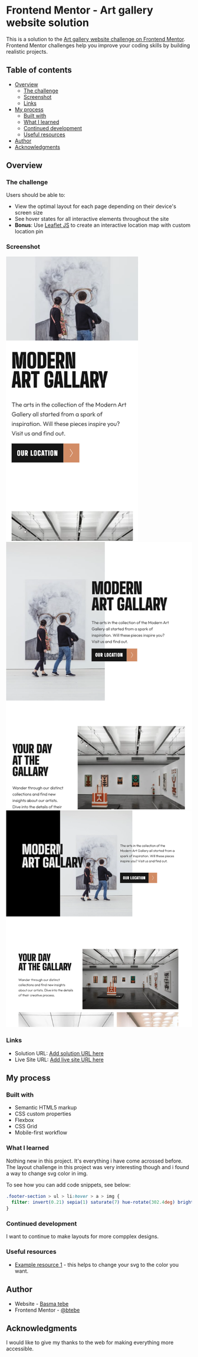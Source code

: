# Frontend Mentor - Art gallery website solution

This is a solution to the [Art gallery website challenge on Frontend Mentor](https://www.frontendmentor.io/challenges/art-gallery-website-yVdrZlxyA). Frontend Mentor challenges help you improve your coding skills by building realistic projects.

## Table of contents

- [Overview](#overview)
  - [The challenge](#the-challenge)
  - [Screenshot](#screenshot)
  - [Links](#links)
- [My process](#my-process)
  - [Built with](#built-with)
  - [What I learned](#what-i-learned)
  - [Continued development](#continued-development)
  - [Useful resources](#useful-resources)
- [Author](#author)
- [Acknowledgments](#acknowledgments)

## Overview

### The challenge

Users should be able to:

- View the optimal layout for each page depending on their device's screen size
- See hover states for all interactive elements throughout the site
- **Bonus**: Use [Leaflet JS](https://leafletjs.com/) to create an interactive location map with custom location pin

### Screenshot

![1](./src/screenshots/art-gallary-web-mobile.png)
![2](./src/screenshots/art-gallary-web-tablet.png)
![3](./src/screenshots/art-gallary-web-desktop.png)

### Links

- Solution URL: [Add solution URL here](https://your-solution-url.com)
- Live Site URL: [Add live site URL here](https://your-live-site-url.com)

## My process

### Built with

- Semantic HTML5 markup
- CSS custom properties
- Flexbox
- CSS Grid
- Mobile-first workflow

### What I learned

Nothing new in this project. It's everything i have come acrossed before. The layout challenge in this project was very interesting though and i found a way to change svg color in img.

To see how you can add code snippets, see below:

```css
.footer-section > ul > li:hover > a > img {
  filter: invert(0.21) sepia(1) saturate(7) hue-rotate(302.4deg) brightness(0.86);
}
```

### Continued development

I want to continue to make layouts for more compplex designs.

### Useful resources

- [Example resource 1](https://css-tricks.com/the-many-ways-to-change-an-svg-fill-on-hover-and-when-to-use-them/#:~:text=Target%20the%20.,hover%20state%20to%20swap%20colors.&text=This%20is%20by%20far%20the,hover%20state%20to%20an%20SVG.) - this helps to change your svg to the color you want.

## Author

- Website - [Basma tebe](https://basma94tebe.wixsite.com/my-site)
- Frontend Mentor - [@btebe](https://www.frontendmentor.io/profile/btebe)

## Acknowledgments

I would like to give my thanks to the web for making everything more accessible.
